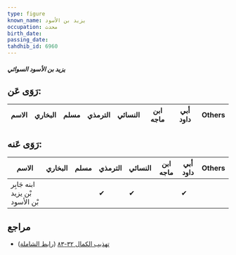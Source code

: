 ```yaml
---
type: figure
known_name: يزيد بن الأسود
occupation: محدث
birth_date:
passing_date:
tahdhib_id: 6960
---
```

##### يزيد بن الأسود السوائي

## رَوَى عَن:
| الاسم | البخاري | مسلم | الترمذي | النسائي | ابن ماجه | أبي داود | Others |
| ----- | ------- | ---- | ------- | ------- | -------- | -------- | ------ |
## رَوَى عَنه:
| الاسم                           | البخاري | مسلم | الترمذي | النسائي | ابن ماجه | أبي داود | Others |
| ------------------------------- | ------- | ---- | ------- | ------- | -------- | -------- | ------ |
| ابنه جَابِر بْن يزيد بْن الأسود |         |      | ✔       | ✔       |          | ✔        |        |
## مراجع
- [تهذيب الكمال ٣٢-٨٣](obsidian://open?vault=Tahdhib-al-Kamal&file=Figures/٦٩٦٠-يزيد%20بن%20الأسود%20السوائي) ([رابط الشاملة](https://shamela.ws/book/3722/17197))